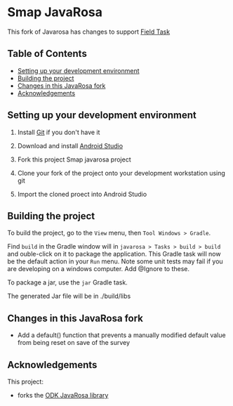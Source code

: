 # Smap JavaRosa

This fork of Javarosa has changes to support [Field Task](https://github.com/smap-consulting/fieldTask4)

## Table of Contents
* [Setting up your development environment](#setting-up-your-development-environment)
* [Building the project](#building-the-project)
* [Changes in this JavaRosa fork](#changes-in-this-javarosa-fork)
* [Acknowledgements](#acknowledgements)

## Setting up your development environment

1. Install [Git](https://git-scm.com/downloads) if you don't have it

1. Download and install [Android Studio](https://developer.android.com/studio/index.html) 

1. Fork this project Smap javarosa project 

1. Clone your fork of the project onto your development workstation using git

1. Import the cloned proect into Android Studio

## Building the project
 
To build the project, go to the `View` menu, then `Tool Windows > Gradle`. 

Find `build` in the Gradle window will in `javarosa > Tasks > build > build` and ouble-click on it to package the application. This Gradle task will now be the default action in your `Run` menu.  Note some unit tests may fail if you are developing on a windows computer.  Add @Ignore to these.

To package a jar, use the `jar` Gradle task.

The generated Jar file will be in ./build/libs

## Changes in this JavaRosa fork

*  Add a default() function that prevents a manually modified default value from being reset on save of the survey

## Acknowledgements

This project:
* forks the [ODK JavaRosa library](https://github.com/getodk/javarosa)

